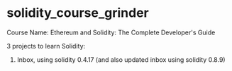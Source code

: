 # solidity_course_grinder
Course Name: Ethereum and Solidity: The Complete Developer's Guide

3 projects to learn Solidity:
1. Inbox, using solidity 0.4.17 (and also updated inbox using solidity 0.8.9)
